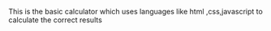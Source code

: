 This is the basic calculator which uses languages like html ,css,javascript to calculate the correct results
